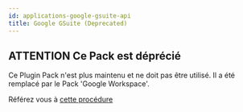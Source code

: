 ```yaml
---
id: applications-google-gsuite-api
title: Google GSuite (Deprecated)
---
```


## **ATTENTION** Ce Pack est déprécié

Ce Plugin Pack n'est plus maintenu et ne doit pas être utilisé. Il a été remplacé par
le Pack 'Google Workspace'.

Référez vous à [cette procédure](applications-google-workspace-api.html)
